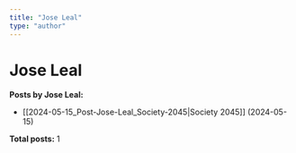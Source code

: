```yaml
---
title: "Jose Leal"
type: "author"
---
```


# Jose Leal

**Posts by Jose Leal:**

- [[2024-05-15_Post-Jose-Leal_Society-2045|Society 2045]] (2024-05-15)

**Total posts:** 1
